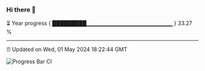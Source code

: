 ### Hi there 👋

⏳ Year progress { █████████▁▁▁▁▁▁▁▁▁▁▁▁▁▁▁▁▁▁▁▁▁ } 33.27 %

---

⏰ Updated on Wed, 01 May 2024 18:22:44 GMT

![Progress Bar CI](https://github.com/ZhaoGui/ZhaoGui/workflows/Progress%20Bar%20CI/badge.svg)
